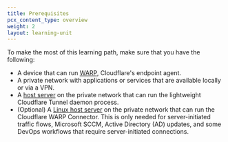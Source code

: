 ```yaml
---
title: Prerequisites
pcx_content_type: overview
weight: 2
layout: learning-unit
---
```


To make the most of this learning path, make sure that you have the following:

- A device that can run [WARP](/cloudflare-one/connections/connect-devices/warp/download-warp/), Cloudflare's endpoint agent.
- A private network with applications or services that are available locally or via a VPN.
- A [host server](/cloudflare-one/connections/connect-networks/deploy-tunnels/system-requirements/#recommendations) on the private network that can run the lightweight Cloudflare Tunnel daemon process.
- (Optional) A [Linux host server](/cloudflare-one/connections/connect-devices/warp/download-warp/#linux) on the private network that can run the Cloudflare WARP Connector. This is only needed for server-initiated traffic flows, Microsoft SCCM, Active Directory (AD) updates, and some DevOps workflows that require server-initiated connections.
